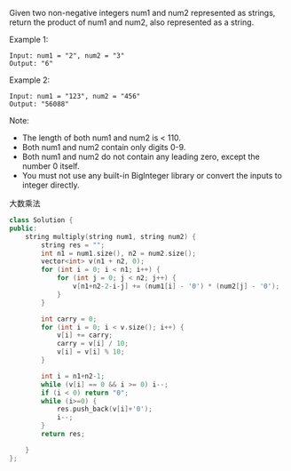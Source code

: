 Given two non-negative integers num1 and num2 represented as strings, return the product of num1 and num2, also represented as a string.

Example 1:

```
Input: num1 = "2", num2 = "3"
Output: "6"
```

Example 2:

```
Input: num1 = "123", num2 = "456"
Output: "56088"
```

Note:

- The length of both num1 and num2 is < 110.
- Both num1 and num2 contain only digits 0-9.
- Both num1 and num2 do not contain any leading zero, except the number 0 itself.
- You must not use any built-in BigInteger library or convert the inputs to integer directly.

大数乘法

```cpp
class Solution {
public:
    string multiply(string num1, string num2) {
        string res = "";
        int n1 = num1.size(), n2 = num2.size();
        vector<int> v(n1 + n2, 0);
        for (int i = 0; i < n1; i++) {
            for (int j = 0; j < n2; j++) {
                v[n1+n2-2-i-j] += (num1[i] - '0') * (num2[j] - '0');
            }
        }

        int carry = 0;
        for (int i = 0; i < v.size(); i++) {
            v[i] += carry;
            carry = v[i] / 10;
            v[i] = v[i] % 10;
        }

        int i = n1+n2-1;
        while (v[i] == 0 && i >= 0) i--;
        if (i < 0) return "0";
        while (i>=0) {
            res.push_back(v[i]+'0');
            i--;
        }
        return res;

    }
};
```